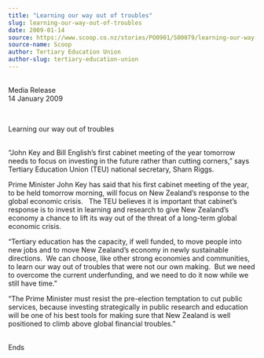 ```yaml
---
title: "Learning our way out of troubles"
slug: learning-our-way-out-of-troubles
date: 2009-01-14
source: https://www.scoop.co.nz/stories/PO0901/S00079/learning-our-way-out-of-troubles.htm
source-name: Scoop
author: Tertiary Education Union
author-slug: tertiary-education-union
---
```


<p><br>Media Release<br>14 January 2009</p>

<p>&nbsp;</p>

<p>Learning our way
out of troubles<br>&nbsp;</p>

<p>“John Key and Bill English’s
first cabinet meeting of the year tomorrow needs to focus on
investing in the future rather than cutting corners,” says
Tertiary Education Union (TEU) national secretary, Sharn
Riggs.</p>

<p>Prime Minister John Key has said that his first
cabinet meeting of the year, to be held tomorrow morning,
will focus on New Zealand’s response to the global
economic crisis.&nbsp;&nbsp; The TEU believes it is important that
cabinet’s response is to invest in learning and research
to give New Zealand’s economy a chance to lift its way out
of the threat of a long-term global economic
crisis.&nbsp;</p>

<p>“Tertiary education has the capacity, if well
funded, to move people into new jobs and to move New
Zealand’s economy in newly sustainable directions.&nbsp; We
can choose, like other strong economies and communities, to
learn our way out of troubles that were not our own
making.&nbsp; But we need to overcome the current underfunding,
and we need to do it now while we still have
time.”</p>

<p>“The Prime Minister must resist the
pre-election temptation to cut public services, because
investing strategically in public research and education
will be one of his best tools for making sure that New
Zealand is well positioned to climb above global financial
troubles.”</p>

<p><br>Ends</p>

<p>&nbsp;<p>

